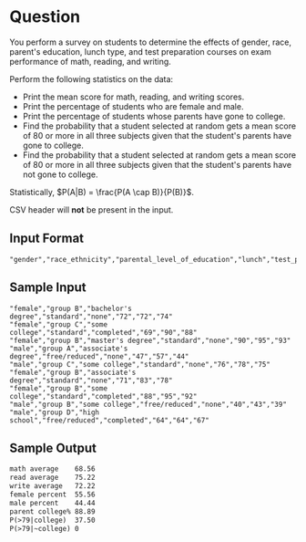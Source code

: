 # Question

You perform a survey on students to determine the effects of gender,
race, parent's education, lunch type, and test preparation courses on
exam performance of math, reading, and writing.

Perform the following statistics on the data:

- Print the mean score for math, reading, and writing scores.
- Print the percentage of students who are female and male.
- Print the percentage of students whose parents have gone
  to college.
- Find the probability that a student selected at random
  gets a mean score of 80 or more in all three subjects given
  that the student's parents have gone to college.
- Find the probability that a student selected at random
  gets a mean score of 80 or more in all three subjects given
  that the student's parents have not gone to college.

Statistically, $P(A|B) = \frac{P(A \cap B)}{P(B)}$.

CSV header will **not** be present in the input.

## Input Format

```csv
"gender","race_ethnicity","parental_level_of_education","lunch","test_preparation_course","math_score","reading_score","writing_score"
```

## Sample Input

```csv
"female","group B","bachelor's degree","standard","none","72","72","74"
"female","group C","some college","standard","completed","69","90","88"
"female","group B","master's degree","standard","none","90","95","93"
"male","group A","associate's degree","free/reduced","none","47","57","44"
"male","group C","some college","standard","none","76","78","75"
"female","group B","associate's degree","standard","none","71","83","78"
"female","group B","some college","standard","completed","88","95","92"
"male","group B","some college","free/reduced","none","40","43","39"
"male","group D","high school","free/reduced","completed","64","64","67"
```

## Sample Output

```txt
math average	68.56
read average	75.22
write average	72.22
female percent	55.56
male percent	44.44
parent college%	88.89
P(>79|college)	37.50
P(>79|~college)	0
```
